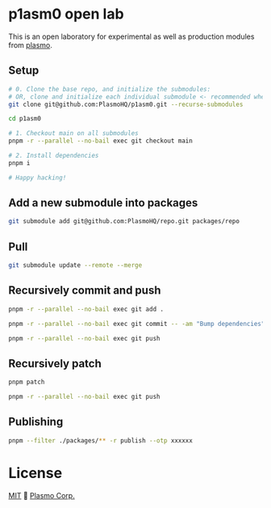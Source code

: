 # p1asm0 open lab

This is an open laboratory for experimental as well as production modules from [plasmo](https://www.plasmo.com).

## Setup

```sh
# 0. Clone the base repo, and initialize the submodules:
# OR, clone and initialize each individual submodule <- recommended when this get HUGE
git clone git@github.com:PlasmoHQ/p1asm0.git --recurse-submodules

cd p1asm0

# 1. Checkout main on all submodules
pnpm -r --parallel --no-bail exec git checkout main

# 2. Install dependencies
pnpm i

# Happy hacking!
```

## Add a new submodule into packages

```sh
git submodule add git@github.com:PlasmoHQ/repo.git packages/repo
```

## Pull

```sh
git submodule update --remote --merge
```

## Recursively commit and push

```sh
pnpm -r --parallel --no-bail exec git add .

pnpm -r --parallel --no-bail exec git commit -- -am "Bump dependencies"

pnpm -r --parallel --no-bail exec git push
```

## Recursively patch

```sh
pnpm patch

pnpm -r --parallel --no-bail exec git push
```

## Publishing

```sh
pnpm --filter ./packages/** -r publish --otp xxxxxx
```

# License

[MIT](./license) 🚀 [Plasmo Corp.](https://plasmo.com)
